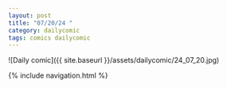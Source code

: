 ```yaml
---
layout: post
title: "07/20/24 "
category: dailycomic
tags: comics dailycomic
---
```

![Daily comic]({{ site.baseurl }}/assets/dailycomic/24_07_20.jpg)

{% include navigation.html %}

